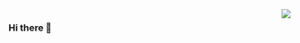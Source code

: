 <img align="right" src="https://github-readme-stats.vercel.app/api?username=voshk&show_icons=true&icon_color=CE1D2D&text_color=718096&bg_color=ffffff&hide_title=true" />

### Hi there 👋

<!--
**voshk/voshk** is a ✨ _special_ ✨ repository because its `README.md` (this file) appears on your GitHub profile.

Here are some ideas to get you started:

- 🔭 I’m currently working on ...
- 🌱 I’m currently learning ...
- 👯 I’m looking to collaborate on ...
- 🤔 I’m looking for help with ...
- 💬 Ask me about ...
- 📫 How to reach me: ...
- 😄 Pronouns: ...
- ⚡ Fun fact: ...
-->
